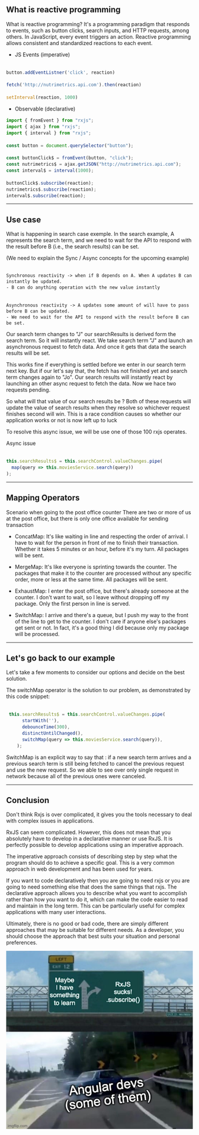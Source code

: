## What is reactive programming

What is reactive programming? It's a programming paradigm that responds to events, such as button clicks, search inputs, and HTTP requests, among others. In JavaScript, every event triggers an action. Reactive programming allows consistent and standardized reactions to each event.


- JS Events (imperative)

```js

button.addEventListner('click', reaction)

fetch('http://nutrimetrics.api.com').then(reaction)

setInterval(reaction, 1000)

```

- Observable (declarative)

```js
import { fromEvent } from "rxjs";
import { ajax } from "rxjs";
import { interval } from "rxjs";

const button = document.querySelector("button");

const buttonClick$ = fromEvent(button, "click");
const nutrimetrics$ = ajax.getJSON("http://nutrimetrics.api.com");
const interval$ = interval(1000);

buttonClick$.subscribe(reaction);
nutrimetrics$.subscribe(reaction);
interval$.subscribe(reaction);

```


---

## Use case

What is happening in search case exemple. In the search example, A represents the search term, and we need to wait for the API to respond with the result before B (i.e., the search results) can be set.

(We need to explain the Sync / Async concepts for the upcoming example)

```

Synchronous reactivity -> when if B depends on A. When A updates B can instantly be updated.
- B can do anything operation with the new value instantly


Asynchronous reactivity -> A updates some amount of will have to pass before B can be updated.
- We need to wait for the API to respond with the result before B can be set.

```

Our search term changes to "J" our searchResults is derived form the search term. So it will instantly react. We take search term "J" and launch an asynchronous request to fetch data. And once it gets that data the search results will be set. 

This works fine if everything is settled before we enter in our search term next key. 
But if our let's say that, the fetch has not finished yet and search term changes again to "Jo". Our search results will instantly react by launching an other async request to fetch the data. Now we hace two requests pending.

So what will that value of our search results be ? Both of these requests will update the value of search results when they resolve so whichever request finishes second will win. This is a race condition causes so whether our application works or not is now left up to luck

To resolve this async issue, we will be use one of those 100 rxjs operates.



Async issue

```js

this.searchResults$ = this.searchControl.valueChanges.pipe(
  map(query => this.moviesService.search(query))
);

```

----

## Mapping Operators

Scenario when going to the post office counter 
There are two or more of us at the post office, but there is only one office available for sending transaction 

- ConcatMap: It's like waiting in line and respecting the order of arrival. I have to wait for the person in front of me to finish their transaction. Whether it takes 5 minutes or an hour, before it's my turn. All packages will be sent.

- MergeMap: It's like everyone is sprinting towards the counter. The packages that make it to the counter are processed without any specific order, more or less at the same time. All packages will be sent.

- ExhaustMap: I enter the post office, but there's already someone at the counter. I don't want to wait, so I leave without dropping off my package. Only the first person in line is served.

- SwitchMap: I arrive and there's a queue, but I push my way to the front of the line to get to the counter. I don't care if anyone else's packages get sent or not. In fact, it's a good thing I did because only my package will be processed.

----

## Let's go back to our example

Let's take a few moments to consider our options and decide on the best solution.

The switchMap operator is the solution to our problem, as demonstrated by this code snippet:

```js

 this.searchResults$ = this.searchControl.valueChanges.pipe(
      startWith(''),
      debounceTime(300),
      distinctUntilChanged(),
      switchMap(query => this.moviesService.search(query)),
    );

```

SwitchMap is an explicit way to say that : if a new search term arrives and a previous search term is still being fetched to cancel the previous request and use the new request. So we able to see over only single request in network because all of the previous ones were canceled.

---
## Conclusion

Don't think Rxjs is over complicated, it gives you the tools necessary to deal with complex issues in applications.

RxJS can seem complicated. However, this does not mean that you absolutely have to develop in a declarative manner or use RxJS. It is perfectly possible to develop applications using an imperative approach.

The imperative approach consists of describing step by step what the program should do to achieve a specific goal. This is a very common approach in web development and has been used for years.

If you want to code declaratively then you are going to need rxjs or you are going to need something else that does the same things that rxjs. The declarative approach allows you to describe what you want to accomplish rather than how you want to do it, which can make the code easier to read and maintain in the long term. This can be particularly useful for complex applications with many user interactions.

Ultimately, there is no good or bad code, there are simply different approaches that may be suitable for different needs. As a developer, you should choose the approach that best suits your situation and personal preferences.

![Angular reactive programming](./assets/angular_rxjs_meme.jpeg "Angular reactive programming")

